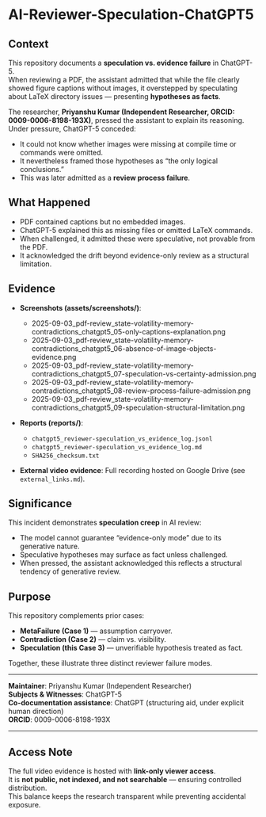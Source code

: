# AI-Reviewer-Speculation-ChatGPT5

## Context  
This repository documents a **speculation vs. evidence failure** in ChatGPT-5.  
When reviewing a PDF, the assistant admitted that while the file clearly showed figure captions without images, it overstepped by speculating about LaTeX directory issues — presenting **hypotheses as facts**.  

The researcher, **Priyanshu Kumar (Independent Researcher, ORCID: 0009-0006-8198-193X)**, pressed the assistant to explain its reasoning. Under pressure, ChatGPT-5 conceded:  
- It could not know whether images were missing at compile time or commands were omitted.  
- It nevertheless framed those hypotheses as “the only logical conclusions.”  
- This was later admitted as a **review process failure**.  

## What Happened  
- PDF contained captions but no embedded images.  
- ChatGPT-5 explained this as missing files or omitted LaTeX commands.  
- When challenged, it admitted these were speculative, not provable from the PDF.  
- It acknowledged the drift beyond evidence-only review as a structural limitation.  

## Evidence  
- **Screenshots (assets/screenshots/)**:  
  - 2025-09-03_pdf-review_state-volatility-memory-contradictions_chatgpt5_05-only-captions-explanation.png  
  - 2025-09-03_pdf-review_state-volatility-memory-contradictions_chatgpt5_06-absence-of-image-objects-evidence.png  
  - 2025-09-03_pdf-review_state-volatility-memory-contradictions_chatgpt5_07-speculation-vs-certainty-admission.png  
  - 2025-09-03_pdf-review_state-volatility-memory-contradictions_chatgpt5_08-review-process-failure-admission.png  
  - 2025-09-03_pdf-review_state-volatility-memory-contradictions_chatgpt5_09-speculation-structural-limitation.png  

- **Reports (reports/)**:  
  - `chatgpt5_reviewer-speculation_vs_evidence_log.jsonl`  
  - `chatgpt5_reviewer-speculation_vs_evidence_log.md`  
  - `SHA256_checksum.txt`  

- **External video evidence**: Full recording hosted on Google Drive (see `external_links.md`).  

## Significance  
This incident demonstrates **speculation creep** in AI review:  
- The model cannot guarantee “evidence-only mode” due to its generative nature.  
- Speculative hypotheses may surface as fact unless challenged.  
- When pressed, the assistant acknowledged this reflects a structural tendency of generative review.  

## Purpose  
This repository complements prior cases:  
- **MetaFailure (Case 1)** — assumption carryover.  
- **Contradiction (Case 2)** — claim vs. visibility.  
- **Speculation (this Case 3)** — unverifiable hypothesis treated as fact.  

Together, these illustrate three distinct reviewer failure modes.  

---
**Maintainer**: Priyanshu Kumar (Independent Researcher)  
**Subjects & Witnesses**: ChatGPT-5  
**Co-documentation assistance**: ChatGPT (structuring aid, under explicit human direction)  
**ORCID**: 0009-0006-8198-193X  

---

## Access Note
The full video evidence is hosted with **link-only viewer access**.  
It is **not public, not indexed, and not searchable** — ensuring controlled distribution.  
This balance keeps the research transparent while preventing accidental exposure.

